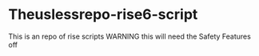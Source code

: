 # Theuslessrepo-rise6-script
This is an repo of rise scripts WARNING this will need the Safety Features off
